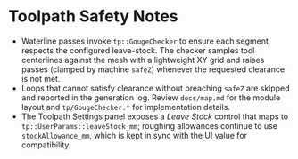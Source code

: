 # Toolpath Safety Notes

- Waterline passes invoke `tp::GougeChecker` to ensure each segment respects the configured leave-stock. The checker samples tool centerlines against the mesh with a lightweight XY grid and raises passes (clamped by machine `safeZ`) whenever the requested clearance is not met.
- Loops that cannot satisfy clearance without breaching `safeZ` are skipped and reported in the generation log. Review `docs/map.md` for the module layout and `tp/GougeChecker.*` for implementation details.
- The Toolpath Settings panel exposes a *Leave Stock* control that maps to `tp::UserParams::leaveStock_mm`; roughing allowances continue to use `stockAllowance_mm`, which is kept in sync with the UI value for compatibility.
